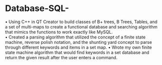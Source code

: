 # Database-SQL-

•	Using C++ in QT Creator to build classes of B+ trees, B Trees, Tables, and a set of multi-maps to create a functional database and searching algorithm that mimics the functions to work exactly like MySQL. <br />
•	Created a parsing algorithm that utilized the concept of a finite state machine, reverse polish notation, and the shunting yard concept to parse through different keywords and items in a set map.
•	Wrote my own finite state machine algorithm that would find keywords in a set database and return the given result after the user enters a command.
